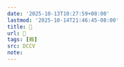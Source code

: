 ```yaml
---
date: '2025-10-13T10:27:59+08:00'
lastmod: '2025-10-14T21:46:45-08:00'
title: 􂏼
url: 􂏼
tags: [難]
src: DCCV
note:
---
```

